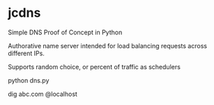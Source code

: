 # jcdns
Simple DNS Proof of Concept in Python

Authorative name server intended for load balancing requests across different IPs.

Supports random choice, or percent of traffic as schedulers

python dns.py

dig abc.com @localhost

